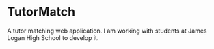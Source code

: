TutorMatch
==========

A tutor matching web application. I am working with students at James Logan High School to develop it.
